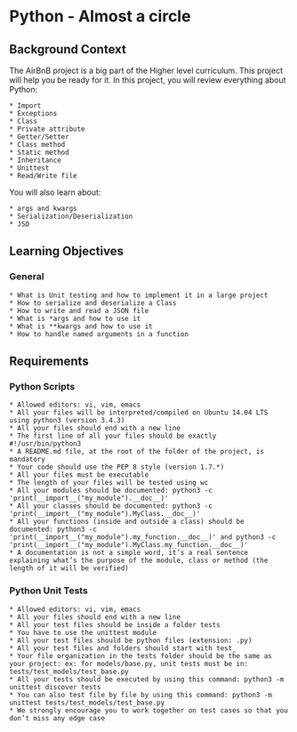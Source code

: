# Python - Almost a circle

## Background Context
The AirBnB project is a big part of the Higher level curriculum. This project will help you be ready for it.
In this project, you will review everything about Python:

    * Import
    * Exceptions
    * Class
    * Private attribute
    * Getter/Setter
    * Class method
    * Static method
    * Inheritance
    * Unittest
    * Read/Write file
You will also learn about:

    * args and kwargs
    * Serialization/Deserialization
    * JSO

## Learning Objectives

### General

    * What is Unit testing and how to implement it in a large project
    * How to serialize and deserialize a Class
    * How to write and read a JSON file
    * What is *args and how to use it
    * What is **kwargs and how to use it
    * How to handle named arguments in a function

## Requirements

### Python Scripts
    * Allowed editors: vi, vim, emacs
    * All your files will be interpreted/compiled on Ubuntu 14.04 LTS using python3 (version 3.4.3)
    * All your files should end with a new line
    * The first line of all your files should be exactly #!/usr/bin/python3
    * A README.md file, at the root of the folder of the project, is mandatory
    * Your code should use the PEP 8 style (version 1.7.*)
    * All your files must be executable
    * The length of your files will be tested using wc
    * All your modules should be documented: python3 -c 'print(__import__("my_module").__doc__)'
    * All your classes should be documented: python3 -c 'print(__import__("my_module").MyClass.__doc__)'
    * All your functions (inside and outside a class) should be documented: python3 -c 'print(__import__("my_module").my_function.__doc__)' and python3 -c 'print(__import__("my_module").MyClass.my_function.__doc__)'
    * A documentation is not a simple word, it’s a real sentence explaining what’s the purpose of the module, class or method (the length of it will be verified)

### Python Unit Tests

    * Allowed editors: vi, vim, emacs
    * All your files should end with a new line
    * All your test files should be inside a folder tests
    * You have to use the unittest module
    * All your test files should be python files (extension: .py)
    * All your test files and folders should start with test_
    * Your file organization in the tests folder should be the same as your project: ex: for models/base.py, unit tests must be in: tests/test_models/test_base.py
    * All your tests should be executed by using this command: python3 -m unittest discover tests
    * You can also test file by file by using this command: python3 -m unittest tests/test_models/test_base.py
    * We strongly encourage you to work together on test cases so that you don’t miss any edge case